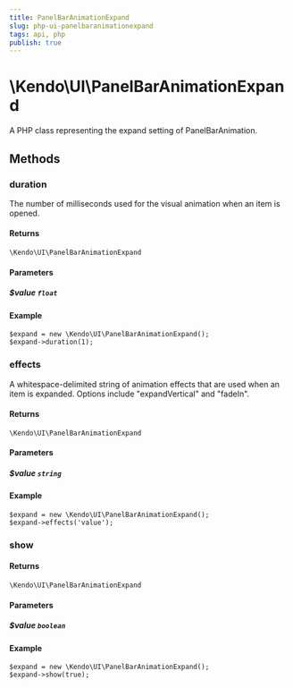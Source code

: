 ```yaml
---
title: PanelBarAnimationExpand
slug: php-ui-panelbaranimationexpand
tags: api, php
publish: true
---
```


# \Kendo\UI\PanelBarAnimationExpand

A PHP class representing the expand setting of PanelBarAnimation.


## Methods

### duration
The number of milliseconds used for the visual animation when an item is opened.

#### Returns
`\Kendo\UI\PanelBarAnimationExpand`

#### Parameters

##### $value `float`



#### Example 
    $expand = new \Kendo\UI\PanelBarAnimationExpand();
    $expand->duration(1);

### effects
A whitespace-delimited string of animation effects that are used when an item is expanded. Options include
"expandVertical" and "fadeIn".

#### Returns
`\Kendo\UI\PanelBarAnimationExpand`

#### Parameters

##### $value `string`



#### Example 
    $expand = new \Kendo\UI\PanelBarAnimationExpand();
    $expand->effects('value');

### show


#### Returns
`\Kendo\UI\PanelBarAnimationExpand`

#### Parameters

##### $value `boolean`



#### Example 
    $expand = new \Kendo\UI\PanelBarAnimationExpand();
    $expand->show(true);

